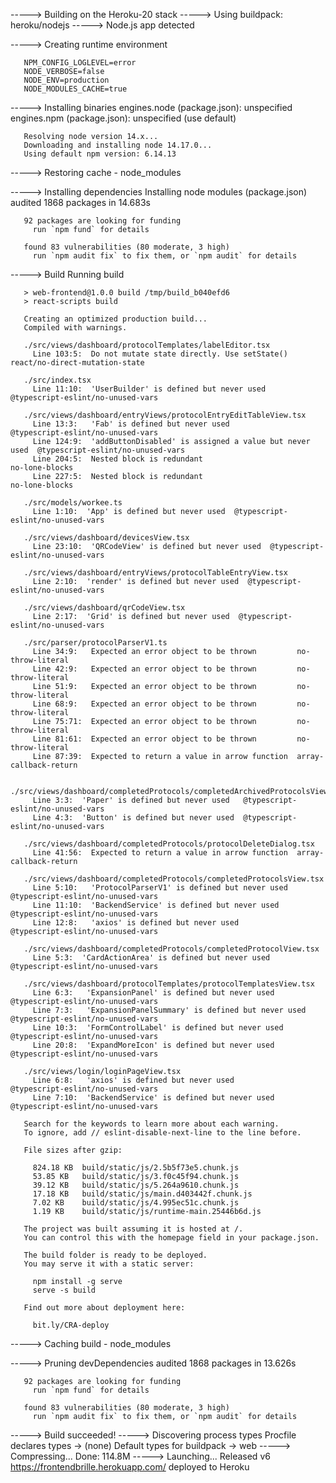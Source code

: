 -----> Building on the Heroku-20 stack
-----> Using buildpack: heroku/nodejs
-----> Node.js app detected
       
-----> Creating runtime environment
       
       NPM_CONFIG_LOGLEVEL=error
       NODE_VERBOSE=false
       NODE_ENV=production
       NODE_MODULES_CACHE=true
       
-----> Installing binaries
       engines.node (package.json):  unspecified
       engines.npm (package.json):   unspecified (use default)
       
       Resolving node version 14.x...
       Downloading and installing node 14.17.0...
       Using default npm version: 6.14.13
       
-----> Restoring cache
       - node_modules
       
-----> Installing dependencies
       Installing node modules (package.json)
       audited 1868 packages in 14.683s
       
       92 packages are looking for funding
         run `npm fund` for details
       
       found 83 vulnerabilities (80 moderate, 3 high)
         run `npm audit fix` to fix them, or `npm audit` for details
       
-----> Build
       Running build
       
       > web-frontend@1.0.0 build /tmp/build_b040efd6
       > react-scripts build
       
       Creating an optimized production build...
       Compiled with warnings.
       
       ./src/views/dashboard/protocolTemplates/labelEditor.tsx
         Line 103:5:  Do not mutate state directly. Use setState()  react/no-direct-mutation-state
       
       ./src/index.tsx
         Line 11:10:  'UserBuilder' is defined but never used  @typescript-eslint/no-unused-vars
       
       ./src/views/dashboard/entryViews/protocolEntryEditTableView.tsx
         Line 13:3:   'Fab' is defined but never used                         @typescript-eslint/no-unused-vars
         Line 124:9:  'addButtonDisabled' is assigned a value but never used  @typescript-eslint/no-unused-vars
         Line 204:5:  Nested block is redundant                               no-lone-blocks
         Line 227:5:  Nested block is redundant                               no-lone-blocks
       
       ./src/models/workee.ts
         Line 1:10:  'App' is defined but never used  @typescript-eslint/no-unused-vars
       
       ./src/views/dashboard/devicesView.tsx
         Line 23:10:  'QRCodeView' is defined but never used  @typescript-eslint/no-unused-vars
       
       ./src/views/dashboard/entryViews/protocolTableEntryView.tsx
         Line 2:10:  'render' is defined but never used  @typescript-eslint/no-unused-vars
       
       ./src/views/dashboard/qrCodeView.tsx
         Line 2:17:  'Grid' is defined but never used  @typescript-eslint/no-unused-vars
       
       ./src/parser/protocolParserV1.ts
         Line 34:9:   Expected an error object to be thrown         no-throw-literal
         Line 42:9:   Expected an error object to be thrown         no-throw-literal
         Line 51:9:   Expected an error object to be thrown         no-throw-literal
         Line 68:9:   Expected an error object to be thrown         no-throw-literal
         Line 75:71:  Expected an error object to be thrown         no-throw-literal
         Line 81:61:  Expected an error object to be thrown         no-throw-literal
         Line 87:39:  Expected to return a value in arrow function  array-callback-return
       
       ./src/views/dashboard/completedProtocols/completedArchivedProtocolsView.tsx
         Line 3:3:  'Paper' is defined but never used   @typescript-eslint/no-unused-vars
         Line 4:3:  'Button' is defined but never used  @typescript-eslint/no-unused-vars
       
       ./src/views/dashboard/completedProtocols/protocolDeleteDialog.tsx
         Line 41:56:  Expected to return a value in arrow function  array-callback-return
       
       ./src/views/dashboard/completedProtocols/completedProtocolsView.tsx
         Line 5:10:   'ProtocolParserV1' is defined but never used  @typescript-eslint/no-unused-vars
         Line 11:10:  'BackendService' is defined but never used    @typescript-eslint/no-unused-vars
         Line 12:8:   'axios' is defined but never used             @typescript-eslint/no-unused-vars
       
       ./src/views/dashboard/completedProtocols/completedProtocolView.tsx
         Line 5:3:  'CardActionArea' is defined but never used  @typescript-eslint/no-unused-vars
       
       ./src/views/dashboard/protocolTemplates/protocolTemplatesView.tsx
         Line 6:3:   'ExpansionPanel' is defined but never used         @typescript-eslint/no-unused-vars
         Line 7:3:   'ExpansionPanelSummary' is defined but never used  @typescript-eslint/no-unused-vars
         Line 10:3:  'FormControlLabel' is defined but never used       @typescript-eslint/no-unused-vars
         Line 20:8:  'ExpandMoreIcon' is defined but never used         @typescript-eslint/no-unused-vars
       
       ./src/views/login/loginPageView.tsx
         Line 6:8:   'axios' is defined but never used           @typescript-eslint/no-unused-vars
         Line 7:10:  'BackendService' is defined but never used  @typescript-eslint/no-unused-vars
       
       Search for the keywords to learn more about each warning.
       To ignore, add // eslint-disable-next-line to the line before.
       
       File sizes after gzip:
       
         824.18 KB  build/static/js/2.5b5f73e5.chunk.js
         53.85 KB   build/static/js/3.f0c45f94.chunk.js
         39.12 KB   build/static/js/5.264a9610.chunk.js
         17.18 KB   build/static/js/main.d403442f.chunk.js
         7.02 KB    build/static/js/4.995ec51c.chunk.js
         1.19 KB    build/static/js/runtime-main.25446b6d.js
       
       The project was built assuming it is hosted at /.
       You can control this with the homepage field in your package.json.
       
       The build folder is ready to be deployed.
       You may serve it with a static server:
       
         npm install -g serve
         serve -s build
       
       Find out more about deployment here:
       
         bit.ly/CRA-deploy
       
       
-----> Caching build
       - node_modules
       
-----> Pruning devDependencies
       audited 1868 packages in 13.626s
       
       92 packages are looking for funding
         run `npm fund` for details
       
       found 83 vulnerabilities (80 moderate, 3 high)
         run `npm audit fix` to fix them, or `npm audit` for details
       
-----> Build succeeded!
-----> Discovering process types
       Procfile declares types     -> (none)
       Default types for buildpack -> web
-----> Compressing...
       Done: 114.8M
-----> Launching...
       Released v6
       https://frontendbrille.herokuapp.com/ deployed to Heroku

